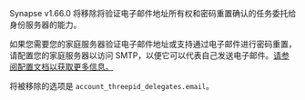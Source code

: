 Synapse v1.66.0 将移除将验证电子邮件地址所有权和密码重置确认的任务委托给身份服务器的能力。

如果您需要您的家庭服务器验证电子邮件地址或支持通过电子邮件进行密码重置，请配置您的家庭服务器以访问 SMTP，以便它可以代表自己发送电子邮件。[请参阅配置文档以获取更多信息。](https://element-hq.github.io/synapse/latest/usage/configuration/config_documentation.html#email)

将被移除的选项是 `account_threepid_delegates.email`。